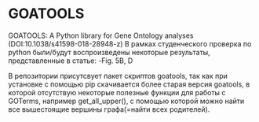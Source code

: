 # GOATOOLS
GOATOOLS: A Python library for Gene Ontology analyses (DOI:10.1038/s41598-018-28948-z)
В рамках студенческого проверка по python были/будут воспроизведены некоторые результаты, представленные в статье:
-Fig. 5B, D

В репозитории присутсвует пакет скриптов goatools, так как при установке с помощью pip скачивается более старая версия goatools, в которой отсутствую некоторые полезные функции для работы с GOTerms, например get_all_upper(), с помощью которой можно найти все вышестоящие вершины графа(=найти всех родителей).
